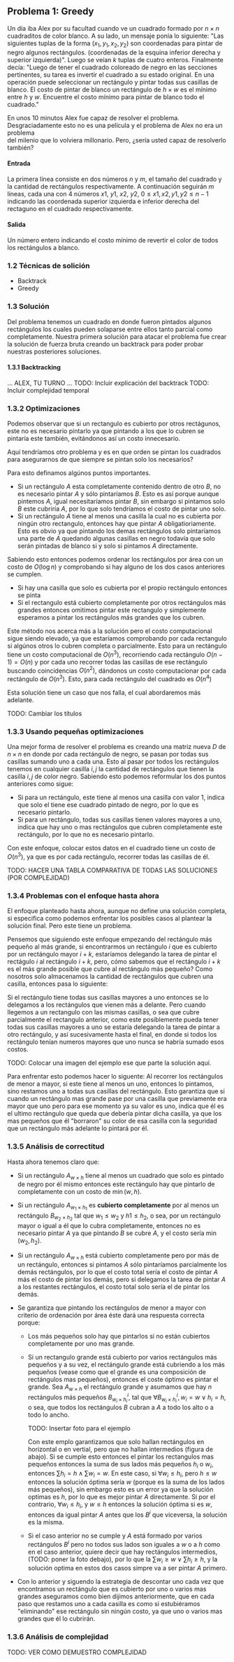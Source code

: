 ## Problema 1: Greedy

Un día iba Alex por su facultad cuando ve un cuadrado formado por $n \times n$ cuadraditos de color blanco. A su lado, un mensaje ponía lo siguiente: "Las siguientes tuplas de la forma $(x_1, y_1, x_2, y_2)$ son coordenadas para pintar de negro algunos rectángulos. (coordenadas de la esquina inferior derecha y superior izquierda)". Luego se veían $k$ tuplas de cuatro enteros. Finalmente decía: 
"Luego de tener el cuadrado coloreado de negro en las secciones pertinentes, su tarea es invertir el cuadrado a su estado original. En una operación puede seleccionar un rectángulo y pintar todas sus casillas de blanco. El costo de pintar de blanco un rectángulo de $h \times w$ es el mínimo entre $h$ y $w$. Encuentre el costo mínimo para pintar de blanco todo el cuadrado."

En unos 10 minutos Alex fue capaz de resolver el problema. Desgraciadamente esto no es una película y el problema de Alex no era un problema  
del milenio que lo volviera millonario. Pero, ¿sería usted capaz de resolverlo también?

#### Entrada
La primera línea consiste en dos números $n$ y $m$, el tamaño del cuadrado y la cantidad de rectángulos respectivamente. A continuación seguirán $m$ lineas, cada una con 4 números $x1$, $y1$, $x2$, $y2$, $0 \leq x1,x2,y1,y2 \leq n-1$ indicando las coordenada superior izquierda e inferior derecha del rectaguno en el cuadrado respectivamente.

#### Salida

Un número entero indicando el costo mínimo de revertir el color de todos los rectángulos a blanco.

### 1.2 Técnicas de solición

- Backtrack
- Greedy

### 1.3 Solución

Del problema tenemos un cuadrado en donde fueron pintados algunos rectángulos los cuales pueden solaparse entre ellos tanto parcial como completamente. Nuestra primera solución para atacar el problema fue crear la solución de fuerza bruta creando un backtrack para poder probar nuestras posteriores soluciones.

#### 1.3.1 Backtracking
... ALEX, TU TURNO ...
TODO: Incluir explicación del backtrack
TODO: Incluir complejidad temporal

### 1.3.2 Optimizaciones

Podemos observar que si un rectangulo es cubierto por otros rectágunos, este no es necesario pintarlo ya que pintando a los que lo cubren se pintaría este también, evitándonos así un costo innecesario.

Aquí tendríamos otro problema y es en que orden se pintan los cuadrados para asegurarnos de que siempre se pintan solo los necesarios?

Para esto definamos algúnos puntos importantes. 

- Si un rectángulo $A$ esta completamente contenido dentro de otro $B$, no es necesario pintar $A$ y sólo pintaríamos $B$. Esto es así porque aunque pintemos $A$, igual necesitaríamos pintar $B$, sin embargo si pintamos solo $B$ este cubriría $A$, por lo que solo tendríamos el costo de pintar uno solo.
- Si un rectángulo $A$ tiene al menos una casilla la cual no es cubierta por ningún otro rectangulo, entonces hay que pintar $A$ obligatioriamente. Esto es obvio ya que pintando los demas rectángulos solo pintaríamos una parte de $A$ quedando algunas casillas en negro todavía que solo serán pintadas de blanco si y solo si pintamos $A$ directamente.

Sabiendo esto entonces podemos ordenar los rectángulos por área con un costo de $O(\log n)$ y comprobando si hay alguno de los dos casos anteriores se cumplen.
- Si hay una casilla que solo es cubierta por el propio rectángulo entonces se pinta
- Si el rectangulo está cubierto completamente por otros rectángulos más grandes entonces omitimos pintar este rectangulo y simplemente esperamos a pintar los rectángulos más grandes que los cubren.

Este método nos acerca más a la solución pero el costo computacional sigue siendo elevado, ya que estaríamos comprobando por cada rectangulo si algúnos otros lo cubren completa o parcialmente. Esto para un rectángulo tiene un costo computacional de $O(n^3)$, recorriendo cada rectángulo $O(n-1) = O(n)$ y por cada uno recorrer todas las casillas de ese rectángulo buscando coincidencias $O(n^2)$, dándonos un costo computacionar por cada rectángulo de $O(n^3)$. Esto, para cada rectángulo del cuadrado es $O(n^4)$

Esta solución tiene un caso que nos falla, el cual abordaremos más adelante.

TODO: Cambiar los títulos 
### 1.3.3 Usando pequeñas optimizaciones

Una mejor forma de resolver el problema es creando una matriz nueva $D$ de $n \times n$ en donde por cada rectángulo de negro, se pasan por todas sus casillas sumando uno a cada una. Esto al pasar por todos los rectángulos tenemos en cualquier casilla $i, j$ la cantidad de rectángulos que tienen la casilla $i, j$ de color negro. Sabiendo esto podemos reformular los dos puntos anteriores como sigue:
- Si para un rectángulo, este tiene al menos una casilla con valor $1$, indica que solo el tiene ese cuadrado pintado de negro, por lo que es necesario pintarlo.
- Si para un rectángulo, todas sus casillas tienen valores mayores a uno, indica que hay uno o mas rectángulos que cubren completamente este rectángulo, por lo que no es necesario pintarlo.

Con este enfoque, colocar estos datos en el cuadrado tiene un costo de $O(n^3)$, ya que es por cada rectángulo, recorrer todas las casillas de él.

TODO: HACER UNA TABLA COMPARATIVA DE TODAS LAS SOLUCIONES (POR COMPLEJIDAD) 

### 1.3.4 Problemas con el enfoque hasta ahora

El enfoque planteado hasta ahora, aunque no define una solución completa, si especifica como podemos enfrentar los posibles casos al plantear la solución final. Pero este tiene un problema.

Pensemos que siguiendo este enfoque empezando del rectángulo más pequeño al más grande, si encontrarmos un rectángulo $i$ que es cubierto por un rectángulo mayor $i + k$, estaríamos delegando la tarea de pintar el rectágulo $i$ al rectángulo $i + k$, pero, cómo sabemos que el rectángulo $i + k$ es el más grande posible que cubre al rectángulo más pequeño? Como nosotros solo almacenamos la cantidad de rectángulos que cubren una casilla, entonces pasa lo siguiente:

Si el rectángulo tiene todas sus casillas mayores a uno entonces se lo delegamos a los rectángulos que vienen más a delante. Pero cuando llegemos a un rectangulo con las mismas casillas, o sea que cubre parcialmente el rectangulo anterior, como este posiblemente pueda tener todas sus casillas mayores a uno se estaría delegando la tarea de pintar a otro rectángulo, y así sucesivamente hasta el final, en donde si todos los rectángulo tenían numeros mayores que uno nunca se habría sumado esos costos.

TODO: Colocar una imagen del ejemplo ese que parte la solución aquí.

Para enfrentar esto podemos hacer lo siguente: Al recorrer los rectángulos de menor a mayor, si este tiene al menos un uno, entonces lo pintamos, sino restamos uno a todas sus casillas del rectángulo. Esto garantiza que si cuando un rectángulo mas grande pase por una casilla que previamente era mayor que uno pero para ese momento ya su valor es uno, indica que él es el ultimo rectángulo que queda que debería pintar dicha casilla, ya que los mas pequeños que él "borraron" su color de esa casilla con la seguridad que un rectángulo más adelante lo pintará por él.

### 1.3.5 Análisis de correctitud

Hasta ahora tenemos claro que:
- Si un rectángulo $A_{w \times h}$ tiene al menos un cuadrado que solo es pintado de negro por él mismo entonces este rectángulo hay que pintarlo de completamente con un costo de $\min {(w, h)}$.
- Si un rectángulo $A_{w_1 \times h_1}$ es __cubierto completamente__ por al menos un rectángulo $B_{ w_2 \times h_2}$ tal que $w_1 \leq w_2$ y $h1 \leq h_2$, o sea, por un rectángulo mayor o igual a él que lo cubra completamente, entonces no es necesario pintar $A$ ya que pintando $B$ se cubre $A$, y el costo sería $\min{(w_2, h_2)}$.
- Si un rectángulo $A_{w \times h}$ está cubierto completamente pero por más de un rectángulo, entonces si pintamos $A$ sólo pintaríamos parcialmente los demás rectángulos, por lo que el costo total sería el costo de pintar $A$ más el costo de pintar los demás, pero si delegamos la tarea de pintar $A$ a los restantes rectángulos, el costo total solo sería el de pintar los demás.
- Se garantiza que pintando los rectángulos de menor a mayor con criterio de ordenación por área éste dará una respuesta correcta porque:
  
  - Los más pequeños solo hay que pintarlos si no están cubiertos completamente por uno mas grande.
  - Si un rectangulo grande está cubierto por varios rectángulos más pequeños y a su vez, el rectángulo grande está cubriendo a los más pequeños (vease como que el grande es una composición de rectángulos mas pequeños), entonces el coste óptimo es pintar el grande. Sea $A_{w \times h}$ el rectángulo grande y asumamos que hay $n$ rectángulos más pequeños $B^{i}_{w_i \times h_i}$, tal que $\forall B^{i}_{w_i \times h_i}, w_i = w \lor h_i = h$, o sea, que todos los rectángulos $B$ cubran a $A$ a todo los alto o a todo lo ancho. 
  
    TODO: Insertar foto para el ejemplo

    Con este emplo garantizamos que solo hallan rectángulos en horizontal o en vertial, pero que no hallan intermedios (figura de abajo). Si se cumple esto entonces el pintar los rectangulos mas pequeños entonces la suma de sus lados más pequeños $h_i$ o $w_i$, entonces $\sum{h_i} = h \land \sum{w_i} = w$. En este caso, si $\forall w_i \leq h_i$, pero $h \leq w$ entonces la solución óptima sería $w$ (porque es la suma de los lados más pequeños), sin embargo esto es un error ya que la solución optimas es $h$, por lo que es mejor pintar $A$ directamente.
    Si por el contrario, $\forall w_i \leq h_i$, y $w \leq h$ entonces la solución óptima si es $w$, entonces da igual pintar $A$ antes que los $B^{i}$ que viceversa, la solución es la misma.
  
  - Si el caso anterior no se cumple y $A$ está formado por varios rectángulos $B^{i}$ pero no todos sus lados son iguales a $w$ o a $h$ como en el caso anterior, quiere decir que hay rectángulos intermedios, (TODO: poner la foto debajo), por lo que la $\sum{w_i} \geq w \lor \sum{h_i} \geq h$, y la solución optima en estos dos casos simpre va a ser pintar $A$ primero.

- Con lo anterior y siguendo la estrategia de descontar uno cada vez que encontramos un rectángulo que es cubierto por uno o varios mas grandes aseguramos como bien dijimos anteriormente, que en cada paso que restamos uno a cada casilla es como si estubiéramos "eliminando" ese rectángulo sin ningún costo, ya que uno o varios mas grandes que él lo cubrirán.


### 1.3.6 Análisis de complejidad
TODO: VER COMO DEMUESTRO COMPLEJIDAD


